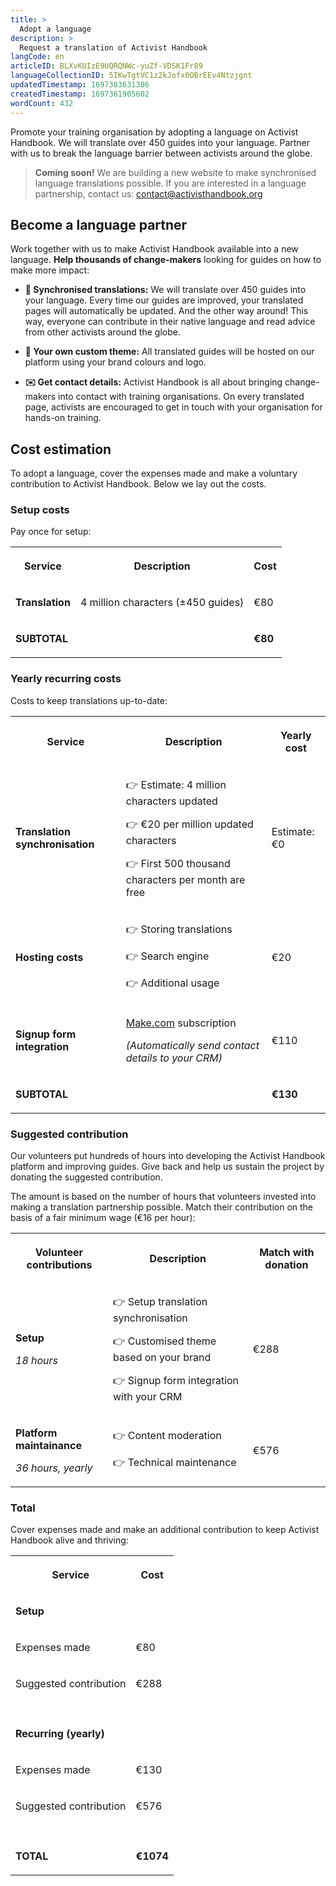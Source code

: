```yaml
---
title: >
  Adopt a language
description: >
  Request a translation of Activist Handbook
langCode: en
articleID: BLXvKUIzE9UQRQNWc-yuZf-VDSK1Fr89
languageCollectionID: 5IKwTgtVC1z2kJofx0OBrEEv4Ntzjgnt
updatedTimestamp: 1697383631386
createdTimestamp: 1697361905602
wordCount: 432
---
```


Promote your training organisation by adopting a language on Activist Handbook. We will translate over 450 guides into your language. Partner with us to break the language barrier between activists around the globe.

> **Coming soon!** We are building a new website to make synchronised language translations possible. If you are interested in a language partnership, contact us: [contact@activisthandbook.org](mailto:contact@activisthandbook.org)

## Become a language partner

Work together with us to make Activist Handbook available into a new language. **Help thousands of change-makers** looking for guides on how to make more impact:

-   **💬 Synchronised translations:** We will translate over 450 guides into your language. Every time our guides are improved, your translated pages will automatically be updated. And the other way around! This way, everyone can contribute in their native language and read advice from other activists around the globe.
    
-   **🎨 Your own custom theme:** All translated guides will be hosted on our platform using your brand colours and logo.
    
-   **✉️ Get contact details:** Activist Handbook is all about bringing change-makers into contact with training organisations. On every translated page, activists are encouraged to get in touch with your organisation for hands-on training.
    

## Cost estimation

To adopt a language, cover the expenses made and make a voluntary contribution to Activist Handbook. Below we lay out the costs.

### **Setup costs**

Pay once for setup:

<table><tbody><tr><th><p>Service</p></th><th><p>Description</p></th><th><p>Cost</p></th></tr><tr><td><p><strong>Translation</strong></p></td><td><p>4 million characters (±450 guides)</p></td><td><p>€80</p></td></tr><tr><td><p><strong>SUBTOTAL</strong></p></td><td><p></p></td><td><p><strong>€80</strong></p></td></tr></tbody></table>

### **Yearly recurring costs**

Costs to keep translations up-to-date:

<table><tbody><tr><th><p>Service</p></th><th><p>Description</p></th><th><p>Yearly cost</p></th></tr><tr><td><p><strong>Translation synchronisation</strong></p></td><td><p>👉 Estimate: 4 million characters updated</p><p>👉 €20 per million updated characters</p><p>👉 First 500 thousand characters per month are free</p></td><td><p>Estimate: €0</p><p></p></td></tr><tr><td><p><strong>Hosting costs</strong></p></td><td><p>👉 Storing translations</p><p>👉 Search engine</p><p>👉 Additional usage</p></td><td><p>€20</p></td></tr><tr><td><p><strong>Signup form integration</strong></p></td><td><p><a target="_blank" href="http://Make.com">Make.com</a> subscription</p><p><em>(Automatically send contact details to your CRM)</em></p></td><td><p>€110</p></td></tr><tr><td><p><strong>SUBTOTAL</strong></p></td><td><p></p></td><td><p><strong>€130</strong></p></td></tr></tbody></table>

### Suggested contribution

Our volunteers put hundreds of hours into developing the Activist Handbook platform and improving guides. Give back and help us sustain the project by donating the suggested contribution.

The amount is based on the number of hours that volunteers invested into making a translation partnership possible. Match their contribution on the basis of a fair minimum wage (€16 per hour):

<table><tbody><tr><th><p>Volunteer contributions</p></th><th><p>Description</p></th><th><p>Match with donation</p></th></tr><tr><td><p><strong>Setup</strong></p><p><em>18 hours</em></p></td><td><p>👉 Setup translation synchronisation</p><p>👉 Customised theme based on your brand</p><p>👉 Signup form integration with your CRM</p></td><td><p>€288</p></td></tr><tr><td><p><strong>Platform maintainance</strong></p><p><em>36 hours, yearly</em></p></td><td><p>👉 Content moderation</p><p>👉 Technical maintenance</p></td><td><p>€576</p></td></tr></tbody></table>

### **Total**

Cover expenses made and make an additional contribution to keep Activist Handbook alive and thriving:

<table><tbody><tr><th><p>Service</p></th><th><p>Cost</p></th></tr><tr><td><p><strong>Setup</strong></p></td><td><p></p></td></tr><tr><td><p>Expenses made</p></td><td><p>€80</p></td></tr><tr><td><p>Suggested contribution</p></td><td><p>€288</p></td></tr><tr><td><p></p></td><td><p></p></td></tr><tr><td><p><strong>Recurring (yearly)</strong></p></td><td><p></p></td></tr><tr><td><p>Expenses made</p></td><td><p>€130</p></td></tr><tr><td><p>Suggested contribution</p></td><td><p>€576</p></td></tr><tr><td><p></p></td><td><p></p></td></tr><tr><td><p><strong>TOTAL</strong></p></td><td><p><strong>€1074</strong></p></td></tr></tbody></table>